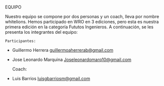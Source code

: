 EQUIPO 

Nuestro equipo se compone por dos personas y un coach, lleva por nombre whitelions. Hemos participado en WRO en 3 ediciones, pero esta es nuestra primera edición en la categoría Fututos Ingenieros.  A continuación, se les presenta los integrantes del equipo:

	Participantes:

-	Guillermo Herrera 
guillermoaherrerab@gmail.com

-	Jose Leonardo Marquina
Joseleonardomarq10@gmail.com

    Coach:

-	Luis Barrios
luisgbarriosm@gmail.com

